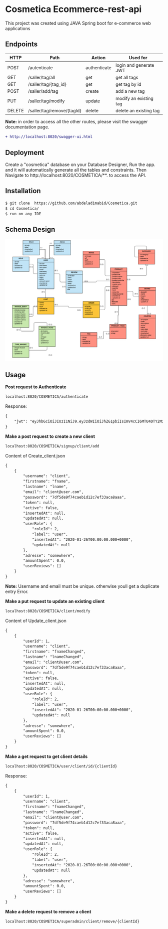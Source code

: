# Cosmetica Ecommerce-rest-api
This project was created using JAVA Spring boot for e-commerce web applications 

## Endpoints 
|    HTTP       |          Path |    Action       |          Used for      |
| ------------- | ------------- | -------------   | -------------          |
|         POST  | /autenticate  | authenticate    | login and generate JWT |
|         GET   | /saller/tag/all  | get          | get all tags         |
|         GET   | /saller/tag/{tag_id}  | get     | get tag by id |
|         POST  |/saller/add/tag  | create    | add a new tag |
|         PUT  | /saller/tag/modify  | update    | modify an existing tag |
|         DELETE  | /saller/tag/remove/{tagId}  | delete    | delete an existing tag |

**Note:** in order to access all the other routes, please visit the swagger documentation page.
```diff
+ http://localhost:8020/swagger-ui.html
```

## Deployment

Create a "cosmetica" database on your Database Designer, Run the app. and it will automatically generate all the tables and constraints.
Then Navigate to http://localhost:8020/COSMETICA/**. to access the API.

## Installation
```diff
$ git clone  https://github.com/abdeladimabid/Cosmetica.git
$ cd Cosmetica/
$ run on any IDE
```
## Schema Design
![](images/Capture.PNG)

## Usage
**Post request to Authenticate**
```diff
localhost:8020/COSMETICA/authenticate
```
Response:
```diff
{
    "jwt": "eyJhbGciOiJIUzI1NiJ9.eyJzdWIiOiJhZG1pbiIsImV4cCI6MTU4OTY2MzQyNCwiaWF0IjoxNTg5NjI3NDI0fQ.zbBxfG3KPOeSlr8g8sFHd2DNiqeJ3tcq_VeqroY6ukQ"
}
```
**Make a post request to create a new client**
```diff
localhost:8020/COSMETICA/signup/client/add
```
Content of Create_client.json
```diff
{
    {
        "username": "client",
        "firstname": "fname",
        "lastname": "lname",
        "email": "client@user.com",
        "password": "7df5de9f74caeb1d12c7ef33aca8aaa",
        "token": null,
        "active": false,
        "insertedAt": null,
        "updatedAt": null,
        "userRole": {
            "roleId": 2,
            "label": "user",
            "insertedAt": "2020-01-26T00:00:00.000+0000",
            "updatedAt": null
        },
        "adresse": "somewhere",
        "amountSpent": 0.0,
        "userReviews": []
    }
}
```
**Note:** Username and email must be unique. otherwise youll get a duplicate entry Error.

**Make a put request to update an existing client**

```diff
localhost:8020/COSMETICA/client/modify
```
Content of Update_client.json
```diff
{
    {
        "userId": 1,
        "username": "client",
        "firstname": "fnameChanged",
        "lastname": "lnameChanged",
        "email": "client@user.com",
        "password": "7df5de9f74caeb1d12c7ef33aca8aaa",
        "token": null,
        "active": false,
        "insertedAt": null,
        "updatedAt": null,
        "userRole": {
            "roleId": 2,
            "label": "user",
            "insertedAt": "2020-01-26T00:00:00.000+0000",
            "updatedAt": null
        },
        "adresse": "somewhere",
        "amountSpent": 0.0,
        "userReviews": []
    }
}
```
**Make a get request to get client details**

```diff
localhost:8020/COSMETICA/user/client/id/{clientId}
```
Response:
```diff
{
    {
        "userId": 1,
        "username": "client",
        "firstname": "fnameChanged",
        "lastname": "lnameChanged",
        "email": "client@user.com",
        "password": "7df5de9f74caeb1d12c7ef33aca8aaa",
        "token": null,
        "active": false,
        "insertedAt": null,
        "updatedAt": null,
        "userRole": {
            "roleId": 2,
            "label": "user",
            "insertedAt": "2020-01-26T00:00:00.000+0000",
            "updatedAt": null
        },
        "adresse": "somewhere",
        "amountSpent": 0.0,
        "userReviews": []
    }
}
```
**Make a delete request to remove a client**

```diff
localhost:8020/COSMETICA/superadmin/client/remove/{clientId}
```


